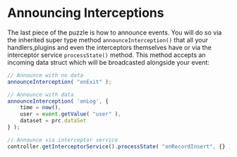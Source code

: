 # Announcing Interceptions

The last piece of the puzzle is how to announce events.  You will do so via the inherited super type method  `announceInterception()` that all your handlers,plugins and even the interceptors themselves have or via the interceptor service `processState()` method.  This method accepts an incoming data struct which will be broadcasted alongside your event:

```js
// Announce with no data
announceInterception( "onExit" );

// Announce with data
announceInterception( 'onLog', {
    time = now(),
    user = event.getValue( "user" ),
    dataset = prc.dataSet
} );

// Announce via interceptor service
controller.getInterceptorService().processState( "onRecordInsert", {} );
```